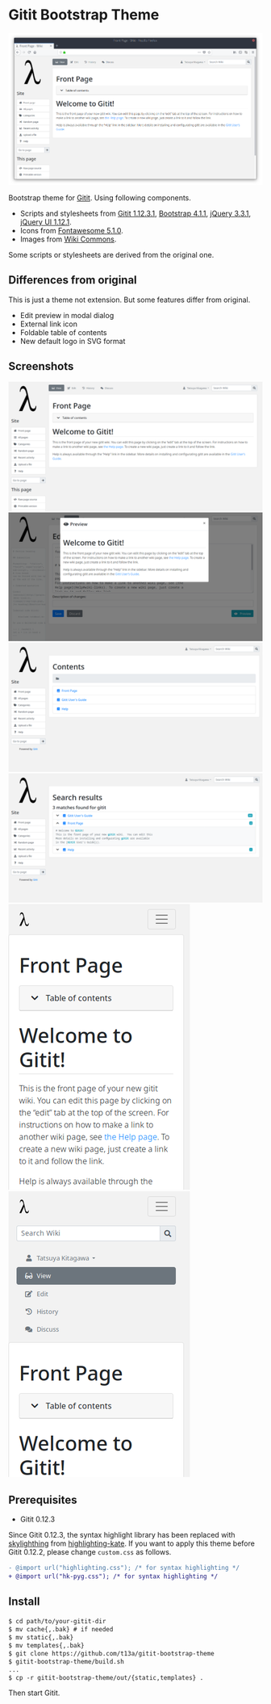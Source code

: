 # Gitit Bootstrap Theme

![Screenshot](doc/img/screenshot.png)

Bootstrap theme for [Gitit](https://github.com/jgm/gitit/).  Using following components.

-  Scripts and stylesheets from [Gitit 1.12.3.1](https://github.com/jgm/gitit/), [Bootstrap 4.1.1](https://getbootstrap.com/), [jQuery 3.3.1](https://jquery.com/), [jQuery UI 1.12.1](https://jqueryui.com/).
-  Icons from [Fontawesome 5.1.0](https://fontawesome.com/).
-  Images from [Wiki Commons](https://commons.wikimedia.org/wiki/File:Lambda_lc.svg).

Some scripts or stylesheets are derived from the original one.

## Differences from original

This is just a theme not extension. But some features differ from original.

- Edit preview in modal dialog
- External link icon
- Foldable table of contents
- New default logo in SVG format

## Screenshots

![Screenshot (Home)](doc/img/screenshot-home.png)
![Screenshot (Edit preview)](doc/img/screenshot-edit-preview.png)
![Screenshot (Index)](doc/img/screenshot-index.png)
![Screenshot (Search)](doc/img/screenshot-search.png)
![Screenshot (Home - Mobile)](doc/img/screenshot-home-mobile.png)
![Screenshot (Home - Mobile - Expanded)](doc/img/screenshot-home-mobile-expanded.png)

## Prerequisites

- Gitit 0.12.3

Since Gitit 0.12.3, the syntax highlight library has been replaced with [skylighthing](https://github.com/jgm/skylighting) from [highlighting-kate](https://github.com/jgm/highlighting-kate). If you want to apply this theme before Gitit 0.12.2, please change `custom.css` as follows.

```diff
- @import url("highlighting.css"); /* for syntax highlighting */
+ @import url("hk-pyg.css"); /* for syntax highlighting */
```

## Install

    $ cd path/to/your-gitit-dir
    $ mv cache{,.bak} # if needed
    $ mv static{,.bak}
    $ mv templates{,.bak}
    $ git clone https://github.com/t13a/gitit-bootstrap-theme
    $ gitit-bootstrap-theme/build.sh
    ...
    $ cp -r gitit-bootstrap-theme/out/{static,templates} .

Then start Gitit.
